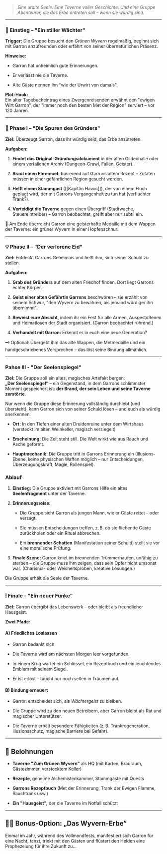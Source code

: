 > _Eine uralte Seele. Eine Taverne voller Geschichte. Und eine Gruppe Abenteurer, die das Erbe antreten soll – wenn sie würdig sind._

---

### 🏁 Einstieg – "Ein stiller Wächter"

**Trigger:** Die Gruppe besucht den _Grünen Wyvern_ regelmäßig, beginnt sich mit Garron anzufreunden oder erfährt von seiner übernatürlichen Präsenz.

**Hinweise:**

- Garron hat unheimlich gute Erinnerungen.
    
- Er verlässt nie die Taverne.
    
- Alte Gäste nennen ihn "wie der Urwirt von damals".
    

**Plot-Hook:**  
Ein alter Tagebucheintrag eines Zwergenreisenden erwähnt den "ewigen Wirt Garron", der "immer noch den besten Met der Region" serviert – vor 120 Jahren.

---

### 🧩 Phase I – "Die Spuren des Gründers"

**Ziel:** Überzeugt Garron, dass ihr würdig seid, das Erbe anzutreten.

**Aufgaben:**

1. **Findet das Original-Gründungsdokument** in der alten Gildenhalle oder einem verfallenen Archiv (Dungeon-Crawl, Fallen, Geister).
    
2. **Braut einen Ehrenmet**, basierend auf Garrons altem Rezept – Zutaten müssen in einer gefährlichen Region gesucht werden.
    
3. **Helft einem Stammgast** ([[Kapitän Havoc]]), der von einem Fluch geplagt wird, der mit Garrons Vergangenheit zu tun hat (verfluchter Trank?).
    
4. **Verteidigt die Taverne** gegen einen Übergriff (Stadtwache, Steuereintreiber) – Garron beobachtet, greift aber nur subtil ein.
    

📘 Am Ende überreicht Garron eine geisterhafte Medaille mit dem Wappen der Taverne: ein grüner Wyvern in einer Hopfenschnur.

---

### 💡 Phase II – "Der verlorene Eid"

**Ziel:** Entdeckt Garrons Geheimnis und helft ihm, sich seiner Schuld zu stellen.

**Aufgaben:**

1. **Grab des Gründers** auf dem alten Friedhof finden. Dort liegt Garrons echter Körper.
    
2. **Geist einer alten Gefährtin Garrons** beschwören – sie erzählt von seinem Schwur, "den Wyvern zu bewahren, bis jemand würdiger ihn übernimmt".
    
3. **Beweist eure Absicht**, indem ihr ein Fest für alle Armen, Ausgestoßenen und Heimatlosen der Stadt organisiert. (Garron beobachtet rührend.)
    
4. **Verhandelt mit Garron:** Erkennt er in euch eine neue Generation?
    

🗝️ Optional: Übergebt ihm das alte Wappen, die Metmedaille und ein handgeschriebenes Versprechen – das löst seine Bindung allmählich.

---
### Pahse III - "Der Seelenspiegel"

**Ziel:** Die Gruppe soll ein altes, magisches Artefakt bergen:  
**„Der Seelenspiegel“** – ein Gegenstand, in dem Garrons schlimmster Moment gespeichert ist: **der Brand, der sein Leben und seine Taverne zerstörte**.

Nur wenn die Gruppe diese Erinnerung vollständig durchlebt (und übersteht), kann Garron sich von seiner Schuld lösen – und euch als würdig anerkennen.


- **Ort:** In den Tiefen einer alten Druidenruine unter dem Wirtshaus (versteckt im alten Weinkeller, magisch versiegelt)
    
- **Erscheinung:** Die Zeit steht still. Die Welt wirkt wie aus Rauch und Asche geformt.
    
- **Hauptmechanik:** Die Gruppe tritt in Garrons Erinnerung ein (Illusions-Ebene, keine physischen Waffen möglich – nur Entscheidungen, Überzeugungskraft, Magie, Rollenspiel).
    

### Ablauf

1. **Einstieg:** Die Gruppe aktiviert mit Garrons Hilfe ein altes **Seelenfragment** unter der Taverne.
    
2. **Erinnerungsreise:**
    
    - Die Gruppe sieht Garron als jungen Mann, wie er Gäste rettet – oder versagt.
        
    - Sie müssen Entscheidungen treffen, z. B. ob sie fliehende Gäste zurückholen oder ein Ritual abbrechen.
        
    - Ein **brennender Schatten** (Manifestation seiner Schuld) stellt sie vor eine moralische Prüfung.
        
3. **Finale Szene:** Garron kniet im brennenden Trümmerhaufen, unfähig zu sterben – die Gruppe muss ihm zeigen, dass sein Opfer nicht umsonst war. (Charisma- oder Weisheitsproben, kreative Lösungen.)
    
Die Gruppe erhält die Seele der Taverne.

---
### 🕯 Finale – "Ein neuer Funke"

**Ziel:** Garron übergibt das Lebenswerk – oder bleibt als freundlicher Hausgeist.

**Zwei Pfade:**

#### A) **Friedliches Loslassen**

- Garron bedankt sich.
    
- Die Taverne wird am nächsten Morgen leer vorgefunden.
    
- In einem Krug wartet ein Schlüssel, ein Rezeptbuch und ein leuchtendes Emblem mit seinem Siegel.
    
- Er ist erlöst – taucht nur noch selten in Träumen auf.
    

#### B) **Bindung erneuert**

- Garron entscheidet sich, als _Wächtergeist_ zu bleiben.
    
- Die Gruppe wird zu den neuen Betreibern, aber Garron bleibt als Rat und magischer Unterstützer.
    
- Die Taverne erhält besondere Fähigkeiten (z. B. Trankregeneration, Illusionsschutz, magische Barriere bei Gefahr).
    

---

## 🎁 Belohnungen

- **Taverne "Zum Grünen Wyvern"** als HQ (mit Karten, Brauraum, Gästezimmer, verstecktem Keller)
    
- **Rezepte**, geheime Alchemistenkammer, Stammgäste mit Quests
    
- **Garrons Rezeptbuch** (Met der Erinnerung, Trank der Ewigen Flamme, Rauchtrank usw.)
    
- **Ein "Hausgeist",** der die Taverne im Notfall schützt
    

---

## 🧙‍♂️ Bonus-Option: „Das Wyvern-Erbe“

Einmal im Jahr, während des Vollmondfests, manifestiert sich Garron für eine Nacht, tanzt, trinkt mit den Gästen und flüstert den Helden eine Prophezeiung für ihre Zukunft zu...